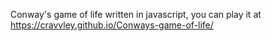 Conway's game of life written in javascript, you can play it at  https://cravvley.github.io/Conways-game-of-life/
